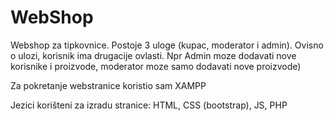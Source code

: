 # WebShop

Webshop za tipkovnice.
Postoje 3 uloge (kupac, moderator i admin). Ovisno o ulozi, korisnik ima drugacije ovlasti. Npr Admin moze dodavati nove korisnike i proizvode, moderator moze samo dodavati nove proizvode)

Za pokretanje webstranice koristio sam XAMPP

Jezici korišteni za izradu stranice: HTML, CSS (bootstrap), JS, PHP

